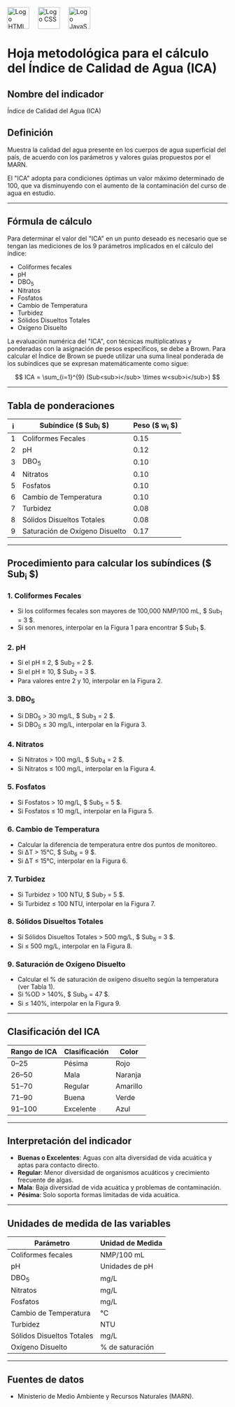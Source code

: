 <p style="display: flex; align-items: center; gap: 20px;">
  <img src="https://upload.wikimedia.org/wikipedia/commons/6/61/HTML5_logo_and_wordmark.svg" alt="Logo HTML" style="width: 50px; height: auto;">
  <img src="https://upload.wikimedia.org/wikipedia/commons/d/d5/CSS3_logo_and_wordmark.svg" alt="Logo CSS" style="width: 50px; height: auto;">
  <img src="https://upload.wikimedia.org/wikipedia/commons/9/99/Unofficial_JavaScript_logo_2.svg" alt="Logo JavaScript" style="width: 50px; height: auto;">
</p>

# Hoja metodológica para el cálculo del Índice de Calidad de Agua (ICA)

## Nombre del indicador

Índice de Calidad del Agua (ICA)

## Definición

Muestra la calidad del agua presente en los cuerpos de agua superficial del país, de acuerdo con los parámetros y valores guías propuestos por el MARN.

El "ICA" adopta para condiciones óptimas un valor máximo determinado de 100, que va disminuyendo con el aumento de la contaminación del curso de agua en estudio.

---

## Fórmula de cálculo

Para determinar el valor del "ICA" en un punto deseado es necesario que se tengan las mediciones de los 9 parámetros implicados en el cálculo del índice:

- Coliformes fecales
- pH
- DBO<sub>5</sub>
- Nitratos
- Fosfatos
- Cambio de Temperatura
- Turbidez
- Sólidos Disueltos Totales
- Oxígeno Disuelto

La evaluación numérica del "ICA", con técnicas multiplicativas y ponderadas con la asignación de pesos específicos, se debe a Brown. Para calcular el Índice de Brown se puede utilizar una suma lineal ponderada de los subíndices que se expresan matemáticamente como sigue:

$$
ICA = \sum_{i=1}^{9} (Sub<sub>i</sub> \times w<sub>i</sub>)
$$

---

## Tabla de ponderaciones

| i  | Subíndice ($ Sub<sub>i</sub> $)          | Peso ($ w<sub>i</sub> $) |
|----|--------------------------------|----------------|
| 1  | Coliformes Fecales            | 0.15           |
| 2  | pH                             | 0.12           |
| 3  | DBO<sub>5</sub>                           | 0.10           |
| 4  | Nitratos                       | 0.10           |
| 5  | Fosfatos                       | 0.10           |
| 6  | Cambio de Temperatura          | 0.10           |
| 7  | Turbidez                       | 0.08           |
| 8  | Sólidos Disueltos Totales      | 0.08           |
| 9  | Saturación de Oxígeno Disuelto | 0.17           |

---

## Procedimiento para calcular los subíndices ($ Sub<sub>i</sub> $)

### 1. **Coliformes Fecales**
- Si los coliformes fecales son mayores de 100,000 NMP/100 mL, $ Sub<sub>1</sub> = 3 $.
- Si son menores, interpolar en la Figura 1 para encontrar $ Sub<sub>1</sub> $.

### 2. **pH**
- Si el pH ≤ 2, $ Sub<sub>2</sub> = 2 $.
- Si el pH ≥ 10, $ Sub<sub>2</sub> = 3 $.
- Para valores entre 2 y 10, interpolar en la Figura 2.

### 3. **DBO<sub>5</sub>**
- Si DBO<sub>5</sub> > 30 mg/L, $ Sub<sub>3</sub> = 2 $.
- Si DBO<sub>5</sub> ≤ 30 mg/L, interpolar en la Figura 3.

### 4. **Nitratos**
- Si Nitratos > 100 mg/L, $ Sub<sub>4</sub> = 2 $.
- Si Nitratos ≤ 100 mg/L, interpolar en la Figura 4.

### 5. **Fosfatos**
- Si Fosfatos > 10 mg/L, $ Sub<sub>5</sub> = 5 $.
- Si Fosfatos ≤ 10 mg/L, interpolar en la Figura 5.

### 6. **Cambio de Temperatura**
- Calcular la diferencia de temperatura entre dos puntos de monitoreo.
- Si ΔT > 15°C, $ Sub<sub>6</sub> = 9 $.
- Si ΔT ≤ 15°C, interpolar en la Figura 6.

### 7. **Turbidez**
- Si Turbidez > 100 NTU, $ Sub<sub>7</sub> = 5 $.
- Si Turbidez ≤ 100 NTU, interpolar en la Figura 7.

### 8. **Sólidos Disueltos Totales**
- Si Sólidos Disueltos Totales > 500 mg/L, $ Sub<sub>8</sub> = 3 $.
- Si ≤ 500 mg/L, interpolar en la Figura 8.

### 9. **Saturación de Oxígeno Disuelto**
- Calcular el % de saturación de oxígeno disuelto según la temperatura (ver Tabla 1).
- Si %OD > 140%, $ Sub<sub>9</sub> = 47 $.
- Si ≤ 140%, interpolar en la Figura 9.

---

## Clasificación del ICA

| Rango de ICA | Clasificación | Color   |
|--------------|---------------|---------|
| 0–25         | Pésima        | Rojo    |
| 26–50        | Mala          | Naranja |
| 51–70        | Regular       | Amarillo|
| 71–90        | Buena         | Verde   |
| 91–100       | Excelente     | Azul    |

---

## Interpretación del indicador

- **Buenas o Excelentes**: Aguas con alta diversidad de vida acuática y aptas para contacto directo.
- **Regular**: Menor diversidad de organismos acuáticos y crecimiento frecuente de algas.
- **Mala**: Baja diversidad de vida acuática y problemas de contaminación.
- **Pésima**: Solo soporta formas limitadas de vida acuática.

---

## Unidades de medida de las variables

| Parámetro                  | Unidad de Medida       |
|----------------------------|------------------------|
| Coliformes fecales         | NMP/100 mL            |
| pH                         | Unidades de pH        |
| DBO<sub>5</sub>                       | mg/L                  |
| Nitratos                   | mg/L                  |
| Fosfatos                   | mg/L                  |
| Cambio de Temperatura      | °C                    |
| Turbidez                   | NTU                   |
| Sólidos Disueltos Totales  | mg/L                  |
| Oxígeno Disuelto           | % de saturación       |

---

## Fuentes de datos

- Ministerio de Medio Ambiente y Recursos Naturales (MARN).
